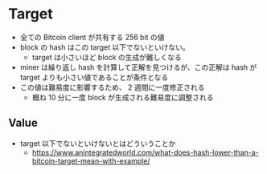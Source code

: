 # Target

- 全ての Bitcoin client が共有する 256 bit の値
- block の hash はこの target 以下でないといけない。
  - target は小さいほど block の生成が難しくなる
- miner は繰り返し hash を計算して正解を見つけるが、この正解は hash が target よりも小さい値であることが条件となる
- この値は難易度に影響するため、 2 週間に一度修正される
  - 概ね 10 分に一度 block が生成される難易度に調整される


## Value

- target 以下でないといけないとはどういうことか
  - https://www.anintegratedworld.com/what-does-hash-lower-than-a-bitcoin-target-mean-with-example/
